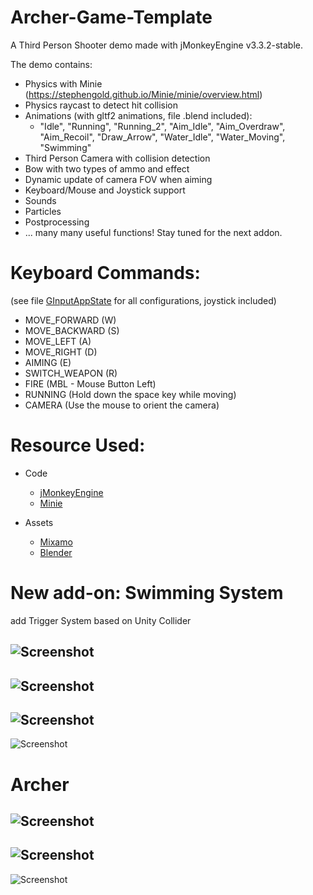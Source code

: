 # Archer-Game-Template
A Third Person Shooter demo made with jMonkeyEngine v3.3.2-stable.

The demo contains:

* Physics with Minie (https://stephengold.github.io/Minie/minie/overview.html)
* Physics raycast to detect hit collision
* Animations (with gltf2 animations, file .blend included): 
    * "Idle", "Running", "Running_2", "Aim_Idle", "Aim_Overdraw", "Aim_Recoil", "Draw_Arrow", "Water_Idle", "Water_Moving", "Swimming"
* Third Person Camera with collision detection
* Bow with two types of ammo and effect
* Dynamic update of camera FOV when aiming
* Keyboard/Mouse and Joystick support
* Sounds
* Particles
* Postprocessing
* ... many many useful functions! Stay tuned for the next addon.

# Keyboard Commands:
(see file [GInputAppState](https://github.com/capdevon/Archer-Game-Template/blob/main/src/main/java/com/capdevon/input/GInputAppState.java) for all configurations, joystick included)
- MOVE_FORWARD		(W)
- MOVE_BACKWARD	(S)
- MOVE_LEFT			(A)
- MOVE_RIGHT		(D)
- AIMING			   (E)
- SWITCH_WEAPON	(R)
- FIRE				(MBL - Mouse Button Left)
- RUNNING			(Hold down the space key while moving)
- CAMERA			   (Use the mouse to orient the camera)

# Resource Used:

- Code
    - [jMonkeyEngine](https://jmonkeyengine.org/)
    - [Minie](https://stephengold.github.io/Minie/minie/overview.html)
    
- Assets
    - [Mixamo](https://www.mixamo.com/)
    - [Blender](https://www.blender.org/download/)

# New add-on: Swimming System
add Trigger System based on Unity Collider

![Screenshot](media/swim/image-1.png)
------
![Screenshot](media/swim/image-2.png)
------
![Screenshot](media/swim/image-3.png)
------
![Screenshot](media/swim/image-4.png)

# Archer
![Screenshot](media/image2.jpg)
------
![Screenshot](media/image3.jpg)
------
![Screenshot](media/image4.jpg)
